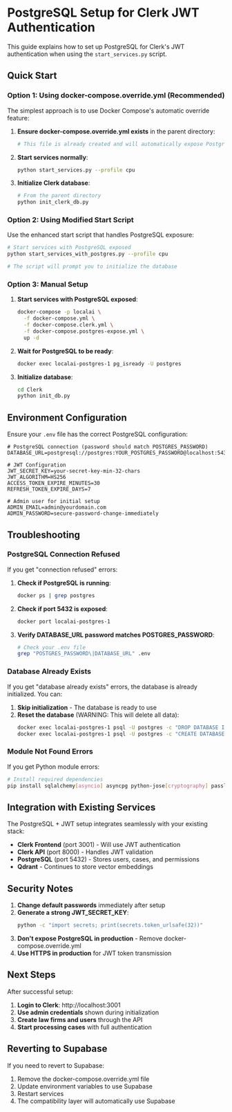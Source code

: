 # PostgreSQL Setup for Clerk JWT Authentication

This guide explains how to set up PostgreSQL for Clerk's JWT authentication when using the `start_services.py` script.

## Quick Start

### Option 1: Using docker-compose.override.yml (Recommended)

The simplest approach is to use Docker Compose's automatic override feature:

1. **Ensure docker-compose.override.yml exists** in the parent directory:
   ```bash
   # This file is already created and will automatically expose PostgreSQL
   ```

2. **Start services normally**:
   ```bash
   python start_services.py --profile cpu
   ```

3. **Initialize Clerk database**:
   ```bash
   # From the parent directory
   python init_clerk_db.py
   ```

### Option 2: Using Modified Start Script

Use the enhanced start script that handles PostgreSQL exposure:

```bash
# Start services with PostgreSQL exposed
python start_services_with_postgres.py --profile cpu

# The script will prompt you to initialize the database
```

### Option 3: Manual Setup

1. **Start services with PostgreSQL exposed**:
   ```bash
   docker-compose -p localai \
     -f docker-compose.yml \
     -f docker-compose.clerk.yml \
     -f docker-compose.postgres-expose.yml \
     up -d
   ```

2. **Wait for PostgreSQL to be ready**:
   ```bash
   docker exec localai-postgres-1 pg_isready -U postgres
   ```

3. **Initialize database**:
   ```bash
   cd Clerk
   python init_db.py
   ```

## Environment Configuration

Ensure your `.env` file has the correct PostgreSQL configuration:

```env
# PostgreSQL connection (password should match POSTGRES_PASSWORD)
DATABASE_URL=postgresql://postgres:YOUR_POSTGRES_PASSWORD@localhost:5432/postgres

# JWT Configuration
JWT_SECRET_KEY=your-secret-key-min-32-chars
JWT_ALGORITHM=HS256
ACCESS_TOKEN_EXPIRE_MINUTES=30
REFRESH_TOKEN_EXPIRE_DAYS=7

# Admin user for initial setup
ADMIN_EMAIL=admin@yourdomain.com
ADMIN_PASSWORD=secure-password-change-immediately
```

## Troubleshooting

### PostgreSQL Connection Refused

If you get "connection refused" errors:

1. **Check if PostgreSQL is running**:
   ```bash
   docker ps | grep postgres
   ```

2. **Check if port 5432 is exposed**:
   ```bash
   docker port localai-postgres-1
   ```

3. **Verify DATABASE_URL password matches POSTGRES_PASSWORD**:
   ```bash
   # Check your .env file
   grep "POSTGRES_PASSWORD\|DATABASE_URL" .env
   ```

### Database Already Exists

If you get "database already exists" errors, the database is already initialized. You can:

1. **Skip initialization** - The database is ready to use
2. **Reset the database** (WARNING: This will delete all data):
   ```bash
   docker exec localai-postgres-1 psql -U postgres -c "DROP DATABASE IF EXISTS postgres"
   docker exec localai-postgres-1 psql -U postgres -c "CREATE DATABASE postgres"
   ```

### Module Not Found Errors

If you get Python module errors:

```bash
# Install required dependencies
pip install sqlalchemy[asyncio] asyncpg python-jose[cryptography] passlib[bcrypt] alembic
```

## Integration with Existing Services

The PostgreSQL + JWT setup integrates seamlessly with your existing stack:

- **Clerk Frontend** (port 3001) - Will use JWT authentication
- **Clerk API** (port 8000) - Handles JWT validation
- **PostgreSQL** (port 5432) - Stores users, cases, and permissions
- **Qdrant** - Continues to store vector embeddings

## Security Notes

1. **Change default passwords** immediately after setup
2. **Generate a strong JWT_SECRET_KEY**:
   ```bash
   python -c "import secrets; print(secrets.token_urlsafe(32))"
   ```
3. **Don't expose PostgreSQL in production** - Remove docker-compose.override.yml
4. **Use HTTPS in production** for JWT token transmission

## Next Steps

After successful setup:

1. **Login to Clerk**: http://localhost:3001
2. **Use admin credentials** shown during initialization
3. **Create law firms and users** through the API
4. **Start processing cases** with full authentication

## Reverting to Supabase

If you need to revert to Supabase:

1. Remove the docker-compose.override.yml file
2. Update environment variables to use Supabase
3. Restart services
4. The compatibility layer will automatically use Supabase